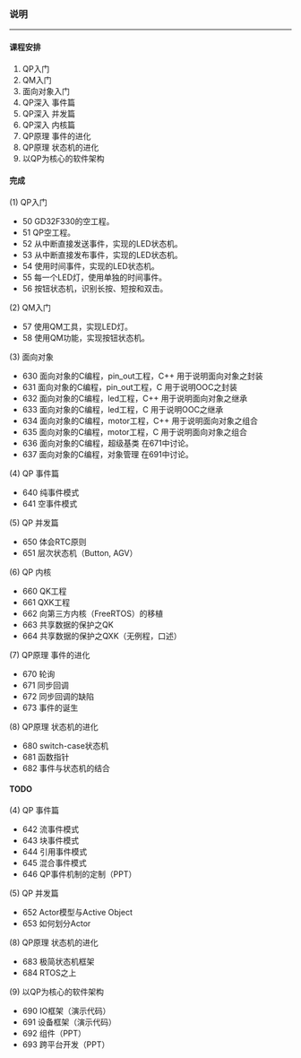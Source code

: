 ### 说明
-------
#### 课程安排
1. QP入门
2. QM入门
3. 面向对象入门
4. QP深入 事件篇
5. QP深入 并发篇
6. QP深入 内核篇
7. QP原理 事件的进化
8. QP原理 状态机的进化
9. 以QP为核心的软件架构

#### 完成
(1) QP入门
+ 50 GD32F330的空工程。
+ 51 QP空工程。
+ 52 从中断直接发送事件，实现的LED状态机。
+ 53 从中断直接发布事件，实现的LED状态机。
+ 54 使用时间事件，实现的LED状态机。
+ 55 每一个LED灯，使用单独的时间事件。
+ 56 按钮状态机，识别长按、短按和双击。

(2) QM入门
+ 57 使用QM工具，实现LED灯。
+ 58 使用QM功能，实现按钮状态机。

(3) 面向对象
+ 630 面向对象的C编程，pin_out工程，C++
    用于说明面向对象之封装
+ 631 面向对象的C编程，pin_out工程，C
    用于说明OOC之封装
+ 632 面向对象的C编程，led工程，C++
    用于说明面向对象之继承
+ 633 面向对象的C编程，led工程，C
    用于说明OOC之继承
+ 634 面向对象的C编程，motor工程，C++
    用于说明面向对象之组合
+ 635 面向对象的C编程，motor工程，C
    用于说明面向对象之组合
+ 636 面向对象的C编程，超级基类
    在671中讨论。
+ 637 面向对象的C编程，对象管理
    在691中讨论。

(4) QP 事件篇
+ 640 纯事件模式
+ 641 空事件模式

(5) QP 并发篇
+ 650 体会RTC原则
+ 651 层次状态机（Button, AGV）

(6) QP 内核
+ 660 QK工程
+ 661 QXK工程
+ 662 向第三方内核（FreeRTOS）的移植
+ 663 共享数据的保护之QK
+ 664 共享数据的保护之QXK（无例程，口述）

(7) QP原理 事件的进化
+ 670 轮询
+ 671 同步回调
+ 672 同步回调的缺陷
+ 673 事件的诞生

(8) QP原理 状态机的进化
+ 680 switch-case状态机
+ 681 函数指针
+ 682 事件与状态机的结合

#### TODO
(4) QP 事件篇
+ 642 流事件模式
+ 643 块事件模式
+ 644 引用事件模式
+ 645 混合事件模式
+ 646 QP事件机制的定制（PPT）

(5) QP 并发篇
+ 652 Actor模型与Active Object
+ 653 如何划分Actor

(8) QP原理 状态机的进化
+ 683 极简状态机框架
+ 684 RTOS之上

(9) 以QP为核心的软件架构
+ 690 IO框架（演示代码）
+ 691 设备框架（演示代码）
+ 692 组件（PPT）
+ 693 跨平台开发（PPT）
